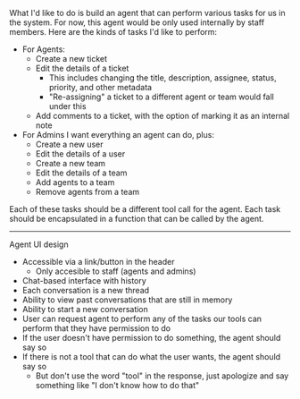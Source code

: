 What I'd like to do is build an agent that can perform various tasks for us in the system. For now, this agent would be only used internally by staff members. Here are the kinds of tasks I'd like to perform:

* For Agents:
	* Create a new ticket
	* Edit the details of a ticket
		* This includes changing the title, description, assignee, status, priority, and other metadata
		* "Re-assigning" a ticket to a different agent or team would fall under this
	* Add comments to a ticket, with the option of marking it as an internal note
* For Admins I want everything an agent can do, plus:
	* Create a new user
	* Edit the details of a user
	* Create a new team
	* Edit the details of a team
	* Add agents to a team
	* Remove agents from a team

Each of these tasks should be a different tool call for the agent.
Each task should be encapsulated in a function that can be called by the agent.

---

Agent UI design

* Accessible via a link/button in the header
	* Only accesible to staff (agents and admins)
* Chat-based interface with history
* Each conversation is a new thread
* Ability to view past conversations that are still in memory
* Ability to start a new conversation
* User can request agent to perform any of the tasks our tools can perform that they have permission to do
* If the user doesn't have permission to do something, the agent should say so
* If there is not a tool that can do what the user wants, the agent should say so
	* But don't use the word "tool" in the response, just apologize and say something like "I don't know how to do that"

